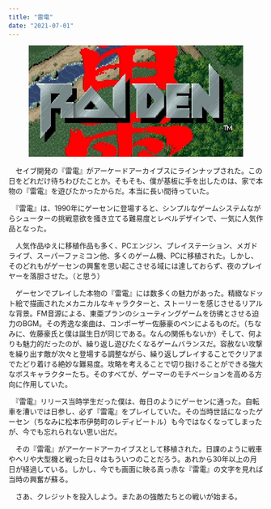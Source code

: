 ```yaml
---
title: "雷電"
date: "2021-07-01"
---
```


<figure>

![](assets/nee5f7c310639_ec5aac4b11d944d263af80aecfbac543.jpg)

</figure>

　セイブ開発の『雷電』がアーケードアーカイブスにラインナップされた。この日をどれだけ待ちわびたことか。そもそも、僕が基板に手を出したのは、家で本物の『雷電』を遊びたかったからだ。本当に長い間待っていた。

　『雷電』は、1990年にゲーセンに登場すると、シンプルなゲームシステムながらシューターの挑戦意欲を掻き立てる難易度とレベルデザインで、一気に人気作品となった。

　人気作品ゆえに移植作品も多く、PCエンジン、プレイステーション、メガドライブ、スーパーファミコン他、多くのゲーム機、PCに移植された。しかし、そのどれもがゲーセンの興奮を思い起こさせる域には達しておらず、夜のプレイヤーを落胆させた。（と思う）

　ゲーセンでプレイした本物の『雷電』には数多くの魅力があった。精緻なドット絵で描画されたメカニカルなキャラクターと、ストーリーを感じさせるリアルな背景。FM音源による、東亜プランのシューティングゲームを彷彿とさせる迫力のBGM。その秀逸な楽曲は、コンポーザー佐藤豪のペンによるものだ。（ちなみに、佐藤豪氏と僕は誕生日が同じである。なんの関係もないか）そして、何よりも魅力的だったのが、繰り返し遊びたくなるゲームバランスだ。容赦ない攻撃を繰り出す敵が次々と登場する調整ながら、繰り返しプレイすることでクリアまでたどり着ける絶妙な難易度。攻略を考えることで切り抜けることができる強大なボスキャラクターたち。そのすべてが、ゲーマーのモチベーションを高める方向に作用していた。  

　『雷電』リリース当時学生だった僕は、毎日のようにゲーセンに通った。自転車を漕いでは日参し、必ず『雷電』をプレイしていた。その当時世話になったゲーセン（ちなみに松本市伊勢町のレディビートル）も今ではなくなってしまったが、今でも忘れられない思い出だ。

　その『雷電』がアーケードアーカイブスとして移植された。日課のように戦車やヘリや大型機と戦った日々はもういつのことだろう。あれから30年以上の月日が経過している。しかし、今でも画面に映る真っ赤な『雷電』の文字を見れば当時の興奮が蘇る。

　さあ、クレジットを投入しよう。またあの強敵たちとの戦いが始まる。
